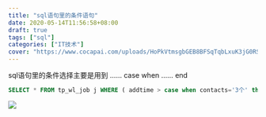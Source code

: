 ```yaml
---
title: "sql语句里的条件语句"
date: 2020-05-14T11:56:58+08:00
draft: true
tags: ["sql"]
categories: ["IT技术"]
cover: "https://www.cocapai.com/uploads/HoPkVtmsgbGEB8BFSqTqbLxuK3jG0RSbXvEch9Gl.png"
---
```


sql语句里的条件选择主要是用到 …… case when …… end

```sql
SELECT * FROM tp_wl_job j WHERE ( addtime > case when contacts='3个' then 1585626783 when contacts='1个' then 1583553183 when contacts='6个' then 1570420383 when contacts='8个' then 0 end ) ORDER BY id desc LIMIT 0,40
```

![](https://www.cocapai.com/uploads/HoPkVtmsgbGEB8BFSqTqbLxuK3jG0RSbXvEch9Gl.png)

